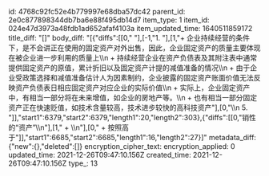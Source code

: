id: 4768c92fc52e4b779997e68dba57dc42
parent_id: 2e0c877898344db7ba6e88f495db14d7
item_type: 1
item_id: 024e47d3973a48fdb1ad652afaf4103a
item_updated_time: 1640511859172
title_diff: "[]"
body_diff: "[{\"diffs\":[[0,\"        \"],[-1,\"1.  \"],[1,\"+ 企业持续经营的条件下，是不会讲正在使用的固定资产对外出售，因此，企业固定资产的质量主要体现在被企业进一步利用的质量上\\\n        + 持续经营企业在资产负债表及其附注表中通常提供固定资产的原值，累计折旧以及固定资产计提的减值准备的情况\\\n        + 由于企业受政策选择和减值准备估计人为因素制约，企业披露的固定资产账面价值无法反映资产负债表日相应固定资产对应企业的实际价值\\\n        + 实际上，企业固定资产中，有相当一部分将在未来增值，如企业的房地产等。\\\n        + 也有相当一部分固定资产正在快速贬值，如技术含量较高，技术进步较快的高科技资产\"],[0,\"\\\n    5. \"]],\"start1\":6379,\"start2\":6379,\"length1\":20,\"length2\":303},{\"diffs\":[[0,\"销性的“资产”\\\n\"],[1,\"        + \\\n\"],[0,\"  + 按照高于\"]],\"start1\":6685,\"start2\":6685,\"length1\":16,\"length2\":27}]"
metadata_diff: {"new":{},"deleted":[]}
encryption_cipher_text: 
encryption_applied: 0
updated_time: 2021-12-26T09:47:10.156Z
created_time: 2021-12-26T09:47:10.156Z
type_: 13
